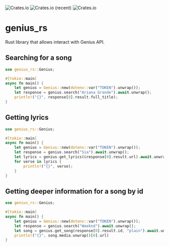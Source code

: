 ![Crates.io](https://img.shields.io/crates/v/genius-rs?color=%2300aa00&style=flat-square) ![Crates.io (recent)](https://img.shields.io/crates/dr/genius-rs?style=flat-square) ![Crates.io](https://img.shields.io/crates/l/genius-rs?style=flat-square)

# genius_rs

Rust library that allows interact with Genius API.

##  Searching for a song

```rust
use genius_rs::Genius;

#[tokio::main]
async fn main() {
    let genius = Genius::new(dotenv::var("TOKEN").unwrap());
    let response = genius.search("Ariana Grande").await.unwrap();
    println!("{}", response[0].result.full_title);
}
```

## Getting lyrics

```rust
use genius_rs::Genius;

#[tokio::main]
async fn main() {
    let genius = Genius::new(dotenv::var("TOKEN").unwrap());
    let response = genius.search("Sia").await.unwrap();
    let lyrics = genius.get_lyrics(&response[0].result.url).await.unwrap();
    for verse in lyrics {
        println!("{}", verse);
    }
}
```

## Getting deeper information for a song by id

```rust
use genius_rs::Genius;

#[tokio::main]
async fn main() {
    let genius = Genius::new(dotenv::var("TOKEN").unwrap());
    let response = genius.search("Weeknd").await.unwrap();
    let song = genius.get_song(response[0].result.id, "plain").await.unwrap();
    println!("{}", song.media.unwrap()[0].url)
}
```
